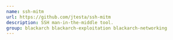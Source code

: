 ```yaml
---
name: ssh-mitm
url: https://github.com/jtesta/ssh-mitm
description: SSH man-in-the-middle tool.
group: blackarch blackarch-exploitation blackarch-networking
---
```

